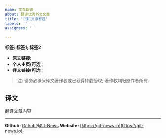 ```yaml
---
name: 文章翻译
about: 翻译优秀外文文章
title: '[译]文章标题'
labels: ''
assignees: ''

---
```



**标签: 标签1; 标签2**

 - **原文链接**: 
 - **个人主页(可选)**: 
 - **译文链接(可选)**: 
>  注: 请务必确保译文著作权或已获得转载授权; 著作权均归原作者所有.


## 译文
 翻译文章内容 




[^_^]: # (请勿修改下面的内容, 感谢🙇‍🙇‍🙇‍!)

* * * * * * * * * * * * * * * * * * * * * * * * * * * * * * * *
**Github:** [Github@Git-News](https://github.com/Git-News)
**Website:** [https://git-news.io](https://git-news.io)
